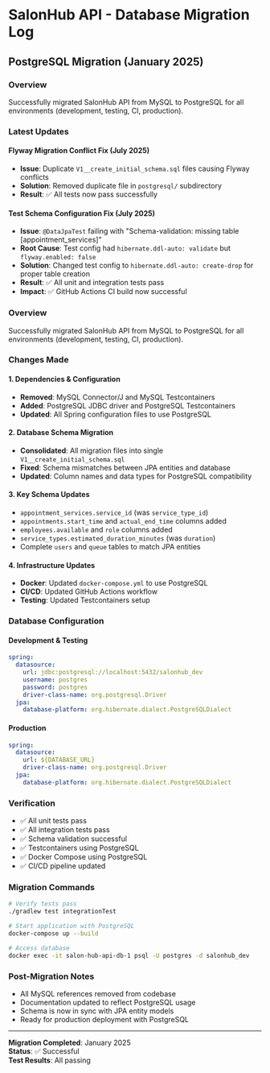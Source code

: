 # SalonHub API - Database Migration Log

## PostgreSQL Migration (January 2025)

### Overview
Successfully migrated SalonHub API from MySQL to PostgreSQL for all environments (development, testing, CI, production).

### Latest Updates

#### Flyway Migration Conflict Fix (July 2025)
- **Issue**: Duplicate `V1__create_initial_schema.sql` files causing Flyway conflicts
- **Solution**: Removed duplicate file in `postgresql/` subdirectory
- **Result**: ✅ All tests now pass successfully

#### Test Schema Configuration Fix (July 2025)
- **Issue**: `@DataJpaTest` failing with "Schema-validation: missing table [appointment_services]"
- **Root Cause**: Test config had `hibernate.ddl-auto: validate` but `flyway.enabled: false`
- **Solution**: Changed test config to `hibernate.ddl-auto: create-drop` for proper table creation
- **Result**: ✅ All unit and integration tests pass
- **Impact**: ✅ GitHub Actions CI build now successful

### Overview
Successfully migrated SalonHub API from MySQL to PostgreSQL for all environments (development, testing, CI, production).

### Changes Made

#### 1. **Dependencies & Configuration**
- **Removed**: MySQL Connector/J and MySQL Testcontainers
- **Added**: PostgreSQL JDBC driver and PostgreSQL Testcontainers
- **Updated**: All Spring configuration files to use PostgreSQL

#### 2. **Database Schema Migration**
- **Consolidated**: All migration files into single `V1__create_initial_schema.sql`
- **Fixed**: Schema mismatches between JPA entities and database
- **Updated**: Column names and data types for PostgreSQL compatibility

#### 3. **Key Schema Updates**
- `appointment_services.service_id` (was `service_type_id`)
- `appointments.start_time` and `actual_end_time` columns added
- `employees.available` and `role` columns added
- `service_types.estimated_duration_minutes` (was `duration`)
- Complete `users` and `queue` tables to match JPA entities

#### 4. **Infrastructure Updates**
- **Docker**: Updated `docker-compose.yml` to use PostgreSQL
- **CI/CD**: Updated GitHub Actions workflow
- **Testing**: Updated Testcontainers setup

### Database Configuration

#### Development & Testing
```yaml
spring:
  datasource:
    url: jdbc:postgresql://localhost:5432/salonhub_dev
    username: postgres
    password: postgres
    driver-class-name: org.postgresql.Driver
  jpa:
    database-platform: org.hibernate.dialect.PostgreSQLDialect
```

#### Production
```yaml
spring:
  datasource:
    url: ${DATABASE_URL}
    driver-class-name: org.postgresql.Driver
  jpa:
    database-platform: org.hibernate.dialect.PostgreSQLDialect
```

### Verification
- ✅ All unit tests pass
- ✅ All integration tests pass
- ✅ Schema validation successful
- ✅ Testcontainers using PostgreSQL
- ✅ Docker Compose using PostgreSQL
- ✅ CI/CD pipeline updated

### Migration Commands
```bash
# Verify tests pass
./gradlew test integrationTest

# Start application with PostgreSQL
docker-compose up --build

# Access database
docker exec -it salon-hub-api-db-1 psql -U postgres -d salonhub_dev
```

### Post-Migration Notes
- All MySQL references removed from codebase
- Documentation updated to reflect PostgreSQL usage
- Schema is now in sync with JPA entity models
- Ready for production deployment with PostgreSQL

---
**Migration Completed**: January 2025  
**Status**: ✅ Successful  
**Test Results**: All passing
